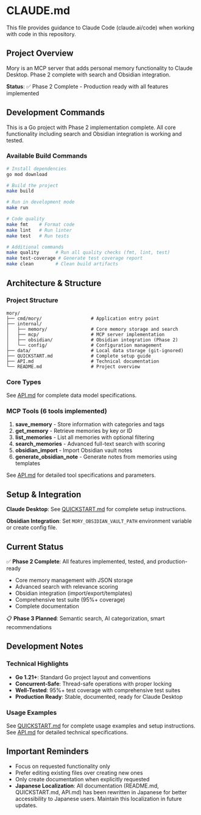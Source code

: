 # CLAUDE.md

This file provides guidance to Claude Code (claude.ai/code) when working with code in this repository.

## Project Overview

Mory is an MCP server that adds personal memory functionality to Claude Desktop. Phase 2 complete with search and Obsidian integration.

**Status**: ✅ Phase 2 Complete - Production ready with all features implemented

## Development Commands

This is a Go project with Phase 2 implementation complete. All core functionality including search and Obsidian integration is working and tested.

### Available Build Commands
```bash
# Install dependencies
go mod download

# Build the project
make build

# Run in development mode
make run

# Code quality
make fmt    # Format code
make lint   # Run linter
make test   # Run tests

# Additional commands
make quality      # Run all quality checks (fmt, lint, test)
make test-coverage # Generate test coverage report
make clean        # Clean build artifacts
```

## Architecture & Structure

### Project Structure
```
mory/
├── cmd/mory/                  # Application entry point
├── internal/
│   ├── memory/                # Core memory storage and search
│   ├── mcp/                   # MCP server implementation
│   ├── obsidian/              # Obsidian integration (Phase 2)
│   └── config/                # Configuration management
├── data/                      # Local data storage (git-ignored)
├── QUICKSTART.md              # Complete setup guide
├── API.md                     # Technical documentation
└── README.md                  # Project overview
```

### Core Types
See [API.md](./API.md) for complete data model specifications.

### MCP Tools (6 tools implemented)

1. **save_memory** - Store information with categories and tags
2. **get_memory** - Retrieve memories by key or ID  
3. **list_memories** - List all memories with optional filtering
4. **search_memories** - Advanced full-text search with scoring
5. **obsidian_import** - Import Obsidian vault notes
6. **generate_obsidian_note** - Generate notes from memories using templates

See [API.md](./docs/API.md) for detailed tool specifications and parameters.

## Setup & Integration

**Claude Desktop**: See [QUICKSTART.md](./docs/QUICKSTART.md) for complete setup instructions.

**Obsidian Integration**: Set `MORY_OBSIDIAN_VAULT_PATH` environment variable or create config file.

## Current Status

✅ **Phase 2 Complete**: All features implemented, tested, and production-ready
- Core memory management with JSON storage
- Advanced search with relevance scoring  
- Obsidian integration (import/export/templates)
- Comprehensive test suite (95%+ coverage)
- Complete documentation

📋 **Phase 3 Planned**: Semantic search, AI categorization, smart recommendations

## Development Notes

### Technical Highlights
- **Go 1.21+**: Standard Go project layout and conventions
- **Concurrent-Safe**: Thread-safe operations with proper locking
- **Well-Tested**: 95%+ test coverage with comprehensive test suites
- **Production Ready**: Stable, documented, ready for Claude Desktop

### Usage Examples
See [QUICKSTART.md](./docs/QUICKSTART.md) for complete usage examples and setup instructions.
See [API.md](./docs/API.md) for detailed technical specifications.

## Important Reminders
- Focus on requested functionality only
- Prefer editing existing files over creating new ones  
- Only create documentation when explicitly requested
- **Japanese Localization**: All documentation (README.md, QUICKSTART.md, API.md) has been rewritten in Japanese for better accessibility to Japanese users. Maintain this localization in future updates.